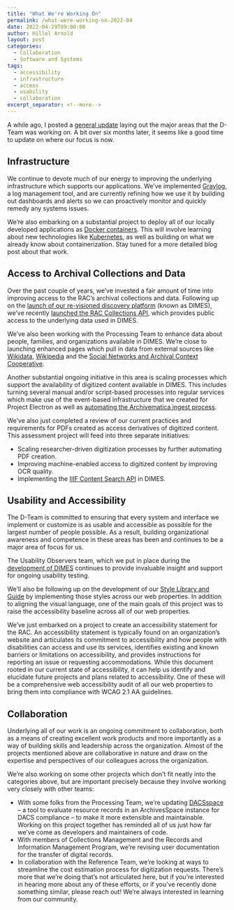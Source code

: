 ```yaml
---
title: "What We're Working On"
permalink: /what-were-working-on-2022-04
date: 2022-04-29T09:00:00
author: Hillel Arnold
layout: post
categories:
  - Collaboration
  - Software and Systems
tags:
  - accessibility
  - infrastructure
  - access
  - usability
  - collaboration
excerpt_separator: <!--more-->
---
```

A while ago, I posted a [general update](https://blog.rockarch.org/what-were-working-on)
laying out the major areas that the D-Team was working on. A bit over six months
later, it seems like a good time to update on where our focus is now.

<!--more-->

## Infrastructure
We continue to devote much of our energy to improving the underlying infrastructure
which supports our applications. We’ve implemented [Graylog](https://www.graylog.org/),
a log management tool, and are currently refining how we use it by building out
dashboards and alerts so we can proactively monitor and quickly remedy any systems
issues.

We’re also embarking on a substantial project to deploy all of our locally developed
applications as [Docker containers](https://www.docker.com/). This will involve
learning about new technologies like [Kubernetes](https://kubernetes.io/), as well
as building on what we already know about containerization. Stay tuned for a more
detailed blog post about that work.

## Access to Archival Collections and Data
Over the past couple of years, we’ve invested a fair amount of time into improving
access to the RAC’s archival collections and data. Following up on the
[launch of our re-visioned discovery platform](https://blog.rockarch.org/introducing-dimes-tng)
(known as DIMES), we’ve recently [launched the RAC Collections API](https://blog.rockarch.org/announce-api),
which provides public access to the underlying data used in DIMES.

We’ve also been working with the Processing Team to enhance data about people,
families, and organizations available in DIMES. We’re close to launching enhanced
pages which pull in data from external sources like
[Wikidata](https://www.wikidata.org/wiki/Wikidata:Main_Page),
[Wikipedia](https://www.wikipedia.org/) and the
[Social Networks and Archival Context Cooperative](https://snaccooperative.org/).

Another substantial ongoing initiative in this area is scaling processes which
support the availability of digitized content available in DIMES. This includes
turning several manual and/or script-based processes into regular services which
make use of the event-based infrastructure that we created for Project Electron
as well as [automating the Archivematica ingest process](https://blog.rockarch.org/am-aspace-integration-update).

We’ve also just completed a review of our current practices and requirements for
PDFs created as access derivatives of digitized content. This assessment project
will feed into three separate initiatives:
-	Scaling researcher-driven digitization processes by further automating PDF creation.
-	Improving machine-enabled access to digitized content by improving OCR quality.
-	Implementing the [IIIF Content Search API](https://iiif.io/api/search/1.0/) in DIMES.

## Usability and Accessibility
The D-Team is committed to ensuring that every system and interface we implement
or customize is as usable and accessible as possible for the largest number of
people possible. As a result, building organizational awareness and competence in
these areas has been and continues to be a major area of focus for us.

The Usability Observers team, which we put in place during the
[development of DIMES](https://blog.rockarch.org/dimes-ux) continues to provide
invaluable insight and support for ongoing usability testing.

We’ll also be following up on the development of our
[Style Library and Guide](https://blog.rockarch.org/style-library-and-guide) by
implementing those styles across our web properties. In addition to aligning the
visual language, one of the main goals of this project was to raise the accessibility
baseline across all of our web properties.

We’ve just embarked on a project to create an accessibility statement for the RAC.
An accessibility statement is typically found on an organization’s website and
articulates its commitment to accessibility and how people with disabilities can
access and use its services, identifies existing and known barriers or limitations
on accessibility, and provides instructions for reporting an issue or requesting
accommodations. While this document rooted in our current state of accessibility,
it can help us identify and elucidate future projects and plans related to accessibility.
One of these will be a comprehensive web accessibility audit of all our web properties
to bring them into compliance with WCAG 2.1 AA guidelines.

## Collaboration
Underlying all of our work is an ongoing commitment to collaboration, both as a
means of creating excellent work products and more importantly as a way of building
skills and leadership across the organization. Almost of the projects mentioned
above are collaborative in nature and draw on the expertise and perspectives of
our colleagues across the organization.

We’re also working on some other projects which don’t fit neatly into the categories
above, but are important precisely because they involve working very closely with
other teams:
-	With some folks from the Processing Team, we’re updating
[DACSspace](https://blog.rockarch.org/getting-more-out-of-and-into-your-collections-management-system-dacsspace)
– a tool to evaluate resource records in an ArchivesSpace instance for DACS compliance
– to make it more extensible and maintainable. Working on this project together
has reminded all of us just how far we’ve come as developers and maintainers of code.
-	With members of Collections Management and the Records and Information Management
Program, we’re revising user documentation for the transfer of digital records.
-	In collaboration with the Reference Team, we’re looking at ways to streamline
the cost estimation process for digitization requests.
There’s more that we’re doing that’s not articulated here, but if you’re interested
in hearing more about any of these efforts, or if you’ve recently done something
similar, please reach out! We’re always interested in learning from our community.
